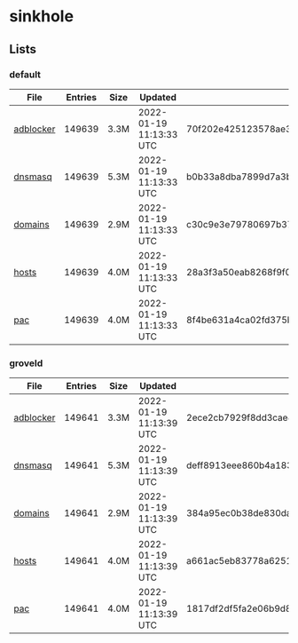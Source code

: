 # sinkhole

## Lists

### default

|File|Entries|Size|Updated|Hash|
|-|-|-|-|-|
|[adblocker](https://raw.githubusercontent.com/groveld/sinkhole/lists/default/adblocker.txt)|149639|3.3M|2022-01-19 11:13:33 UTC|70f202e425123578ae3ffaf15604e1ada9efbf84816861d73f30dc9916e1f0fc|
|[dnsmasq](https://raw.githubusercontent.com/groveld/sinkhole/lists/default/dnsmasq.txt)|149639|5.3M|2022-01-19 11:13:33 UTC|b0b33a8dba7899d7a3be052900dee4301e9c0a021e2464df5d0830964916e70c|
|[domains](https://raw.githubusercontent.com/groveld/sinkhole/lists/default/domains.txt)|149639|2.9M|2022-01-19 11:13:33 UTC|c30c9e3e79780697b375015f59a0d9ccb716c085433a57263bedf509411a74a3|
|[hosts](https://raw.githubusercontent.com/groveld/sinkhole/lists/default/hosts.txt)|149639|4.0M|2022-01-19 11:13:33 UTC|28a3f3a50eab8268f9f0576167fd868398424ae557fd8b1f2305ce42e173fd6f|
|[pac](https://raw.githubusercontent.com/groveld/sinkhole/lists/default/pac.txt)|149639|4.0M|2022-01-19 11:13:33 UTC|8f4be631a4ca02fd375b454b2b0b71adf6b9313b413a547c2f59f15a7f7b8d32|

### groveld

|File|Entries|Size|Updated|Hash|
|-|-|-|-|-|
|[adblocker](https://raw.githubusercontent.com/groveld/sinkhole/lists/groveld/adblocker.txt)|149641|3.3M|2022-01-19 11:13:39 UTC|2ece2cb7929f8dd3cae47fb53506a5c473c804cb2a55fb1979cf204611fa3f7f|
|[dnsmasq](https://raw.githubusercontent.com/groveld/sinkhole/lists/groveld/dnsmasq.txt)|149641|5.3M|2022-01-19 11:13:39 UTC|deff8913eee860b4a18339c637837fdc1d13b3bf2817bd6a18707c6414dacafe|
|[domains](https://raw.githubusercontent.com/groveld/sinkhole/lists/groveld/domains.txt)|149641|2.9M|2022-01-19 11:13:39 UTC|384a95ec0b38de830da0a2ca2f750c09eb0fd8680ea0d398c05250e2012db8f9|
|[hosts](https://raw.githubusercontent.com/groveld/sinkhole/lists/groveld/hosts.txt)|149641|4.0M|2022-01-19 11:13:39 UTC|a661ac5eb83778a62516b3d58bd1318abae1b3a85f764f8ed23c9c9972cf0a08|
|[pac](https://raw.githubusercontent.com/groveld/sinkhole/lists/groveld/pac.txt)|149641|4.0M|2022-01-19 11:13:39 UTC|1817df2df5fa2e06b9d82728165c4619fb71c3c42476b9688d78aff6a8f6b1ab|
